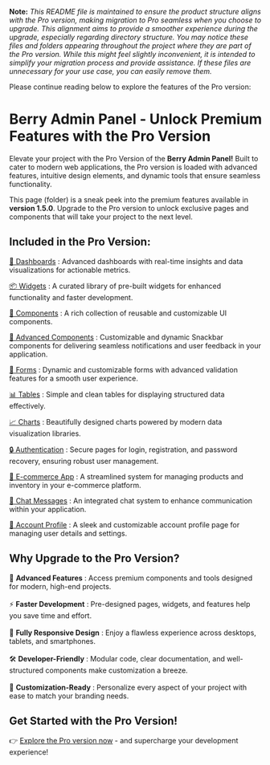 **Note:** _This README file is maintained to ensure the product structure aligns with the Pro version, making migration to Pro seamless when you choose to upgrade. This alignment aims to provide a smoother experience during the upgrade, especially regarding directory structure. You may notice these files and folders appearing throughout the project where they are part of the Pro version. While this might feel slightly inconvenient, it is intended to simplify your migration process and provide assistance. If these files are unnecessary for your use case, you can easily remove them._

Please continue reading below to explore the features of the Pro version:

# Berry Admin Panel - Unlock Premium Features with the Pro Version

Elevate your project with the Pro Version of the <b>Berry Admin Panel!</b> Built to cater to modern web applications, the Pro version is loaded with advanced features, intuitive design elements, and dynamic tools that ensure seamless functionality.

This page (folder) is a sneak peek into the premium features available in <b>version 1.5.0</b>. Upgrade to the Pro version to unlock exclusive pages and components that will take your project to the next level.

## Included in the Pro Version:

[🚀 Dashboards](https://berrydashboard.com/vue/dashboard/default) : Advanced dashboards with real-time insights and data visualizations for actionable metrics.

[📦 Widgets](https://berrydashboard.com/vue/widget/statistics) : A curated library of pre-built widgets for enhanced functionality and faster development.

[🔧 Components](https://berrydashboard.com/vue/components/buttons) : A rich collection of reusable and customizable UI components.

[🚀 Advanced Components](https://berrydashboard.com/vue/advance/snackbar) : Customizable and dynamic Snackbar components for delivering seamless notifications and user feedback in your application.

[📝 Forms](https://berrydashboard.com/vue/forms/formvalidation) : Dynamic and customizable forms with advanced validation features for a smooth user experience.

[📊 Tables](https://berrydashboard.com/vue/tables/tbl-basic) : Simple and clean tables for displaying structured data effectively.

[📈 Charts](https://berrydashboard.com/vue/forms/charts/apexchart) : Beautifully designed charts powered by modern data visualization libraries.

[🔒 Authentication](https://berrydashboard.com/vue/register1) : Secure pages for login, registration, and password recovery, ensuring robust user management.

[🛒 E-commerce App](https://berrydashboard.com/vue/ecommerce/products) : A streamlined system for managing products and inventory in your e-commerce platform.

[💬 Chat Messages](https://berrydashboard.com/vue/app/chats) : An integrated chat system to enhance communication within your application.

[👤 Account Profile](https://berrydashboard.com/vue/app/user/account-profile/profile1) : A sleek and customizable account profile page for managing user details and settings.

## Why Upgrade to the Pro Version?

🚀 <b>Advanced Features</b> : Access premium components and tools designed for modern, high-end projects. <br/><br/>
⚡ <b>Faster Development</b> : Pre-designed pages, widgets, and features help you save time and effort. <br/><br/>
📱 <b>Fully Responsive Design</b> : Enjoy a flawless experience across desktops, tablets, and smartphones. <br/><br/>
🛠 <b>Developer-Friendly</b> : Modular code, clear documentation, and well-structured components make customization a breeze. <br/><br/>
🎨 <b>Customization-Ready</b> : Personalize every aspect of your project with ease to match your branding needs.

## Get Started with the Pro Version!

👉 [Explore the Pro version now](https://codedthemes.com/item/berry-vue-admin-dashboard/) - and supercharge your development experience!
